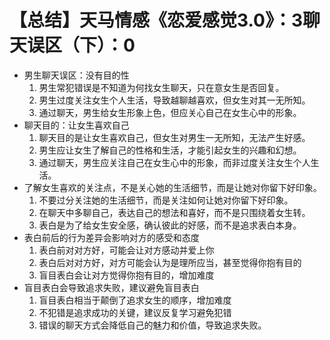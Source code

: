 # 【总结】天马情感《恋爱感觉3.0》：3聊天误区（下）：0

-   男生聊天误区：没有目的性
    1.  男生常犯错误是不知道为何找女生聊天，只在意女生是否回复。
    2.  男生过度关注女生个人生活，导致越聊越喜欢，但女生对其一无所知。
    3.  通过聊天，男生给女生形象上色，但应关心自己在女生心中的形象。
-   聊天目的：让女生喜欢自己
    1.  聊天目的是让女生喜欢自己，但女生对男生一无所知，无法产生好感。
    2.  男生应让女生了解自己的性格和生活，才能引起女生的兴趣和幻想。
    3.  通过聊天，男生应关注自己在女生心中的形象，而非过度关注女生个人生活。
-   了解女生喜欢的关注点，不是关心她的生活细节，而是让她对你留下好印象。
    1.  不要过分关注她的生活细节，而是关注如何让她对你留下好印象。
    2.  在聊天中多聊自己，表达自己的想法和喜好，而不是只围绕着女生转。
    3.  表白是为了给女生安全感，确认彼此的好感，而不是追求表白本身。
-   表白前后的行为差异会影响对方的感受和态度
    1.  表白前对对方好，可能会让对方感动并爱上你
    2.  表白后对对方好，对方可能会认为是理所应当，甚至觉得你抱有目的
    3.  盲目表白会让对方觉得你抱有目的，增加难度
-   盲目表白会导致追求失败，建议避免盲目表白
    1.  盲目表白相当于颠倒了追求女生的顺序，增加难度
    2.  不犯错是追求成功的关键，建议反复学习避免犯错
    3.  错误的聊天方式会降低自己的魅力和价值，导致追求失败。